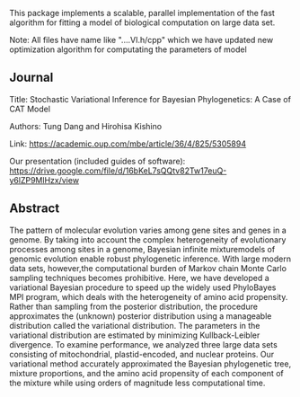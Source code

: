 This package implements a scalable, parallel implementation of the fast algorithm for fitting 
a model of biological computation on large data set. 

Note: All files have name like "....VI.h/cpp" which we have updated new optimization algorithm for computating the parameters of model

Journal
------------------------------------------------------------------------------------------------------------------------------------------
Title: Stochastic Variational Inference for Bayesian Phylogenetics: A Case of CAT Model

Authors: Tung Dang and Hirohisa Kishino

Link: https://academic.oup.com/mbe/article/36/4/825/5305894 

Our presentation (included guides of software): https://drive.google.com/file/d/16bKeL7sQQtv82Tw17euQ-y6lZP9MlHzx/view 

Abstract 
-----------------------------------------------------------------------------------------------------------------------------------------
The pattern of molecular evolution varies among gene sites and genes in a genome. By taking into account the complex heterogeneity of evolutionary processes among sites in a genome, Bayesian infinite mixturemodels of genomic evolution enable robust phylogenetic inference. With large modern data sets, however,the computational burden of Markov chain Monte Carlo sampling techniques becomes prohibitive. Here, we have developed a variational Bayesian procedure to speed up the widely used PhyloBayes MPI program, which deals with the heterogeneity of amino acid propensity. Rather than sampling from the posterior distribution, the procedure approximates the (unknown) posterior distribution using a manageable distribution called the variational distribution. The parameters in the variational distribution are estimated by minimizing Kullback-Leibler divergence. To examine performance, we analyzed three large data sets consisting of mitochondrial, plastid-encoded, and nuclear proteins. Our variational method accurately approximated the Bayesian phylogenetic tree, mixture proportions, and the amino acid propensity of each component of the mixture while using orders of magnitude less computational time.
